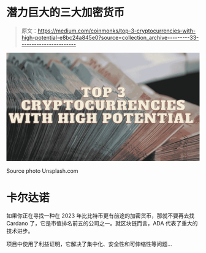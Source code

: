 # 潜力巨大的三大加密货币

> 原文：<https://medium.com/coinmonks/top-3-cryptocurrencies-with-high-potential-e8bc24a845e0?source=collection_archive---------33----------------------->

![](img/3c0b627e402ca5177f8498ddeefd8d02.png)

Source photo Unsplash.com

# 卡尔达诺

如果你正在寻找一种在 2023 年比比特币更有前途的加密货币，那就不要再去找 Cardano 了，它是市值排名前五的公司之一。就区块链而言，ADA 代表了重大的技术进步。

项目中使用了利益证明，它解决了集中化、安全性和可伸缩性等问题…